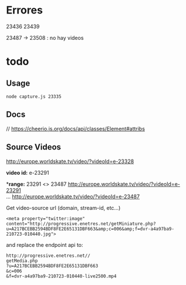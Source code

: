 
# Errores

23436
23439


23487 -> 23508  : no hay videos

# todo


## Usage

`node capture.js 23335` 


## Docs

// https://cheerio.js.org/docs/api/classes/Element#attribs

## Source Videos

http://europe.worldskate.tv/video/?videoId=e-23328

**video id:** e-23291  

***range:** 23291 <> 23487
http://europe.worldskate.tv/video/?videoId=e-23291  
...
http://europe.worldskate.tv/video/?videoId=e-23487  


Get video-source url (domain, stream-id, etc...)
```
<meta property="twitter:image" content="http://progressive.enetres.net/getMiniature.php?u=A217BCEBB2594BDF8FE2E65131DBF663&amp;c=006&amp;f=dvr-a4a97ba9-210723-010440.jpg">
```
and replace the endpoint api to:

```
http://progressive.enetres.net//
getMedia.php
?u=A217BCEBB2594BDF8FE2E65131DBF663
&c=006
&f=dvr-a4a97ba9-210723-010440-live2500.mp4
```

